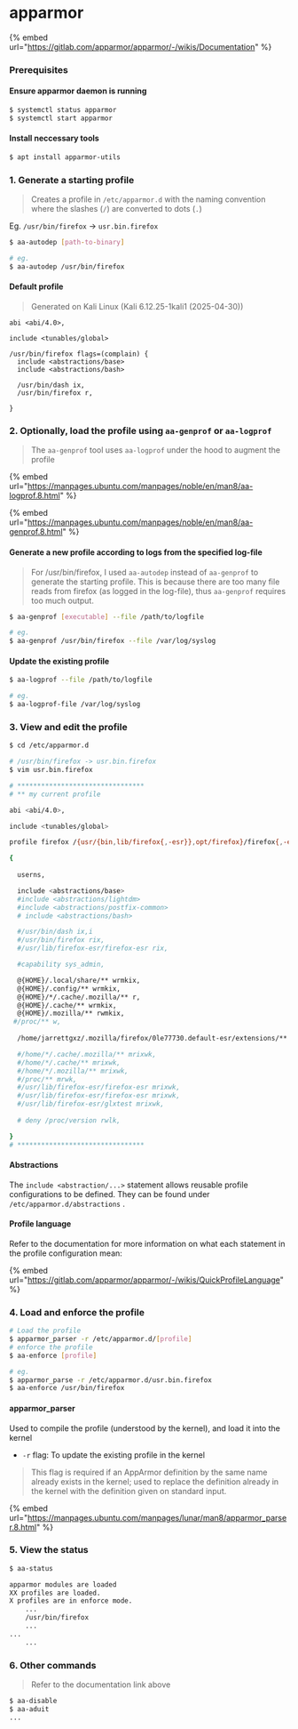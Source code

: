 # apparmor

{% embed url="https://gitlab.com/apparmor/apparmor/-/wikis/Documentation" %}

### Prerequisites

#### Ensure apparmor daemon is running

```bash
$ systemctl status apparmor
$ systemctl start apparmor
```

#### Install neccessary tools

```bash
$ apt install apparmor-utils
```

### 1. Generate a starting profile

> Creates a profile in `/etc/apparmor.d`  with the naming convention where the slashes (`/`) are converted to dots (`.`)

Eg. `/usr/bin/firefox` -> `usr.bin.firefox`

```bash
$ aa-autodep [path-to-binary]

# eg.
$ aa-autodep /usr/bin/firefox
```

#### Default profile

> Generated on Kali Linux (Kali 6.12.25-1kali1 (2025-04-30))

```vim
abi <abi/4.0>,

include <tunables/global>

/usr/bin/firefox flags=(complain) {
  include <abstractions/base>
  include <abstractions/bash>

  /usr/bin/dash ix,
  /usr/bin/firefox r,

}
```

### 2. Optionally, load the profile using `aa-genprof` or `aa-logprof`

> The `aa-genprof` tool uses `aa-logprof` under the hood to augment the profile

{% embed url="https://manpages.ubuntu.com/manpages/noble/en/man8/aa-logprof.8.html" %}

{% embed url="https://manpages.ubuntu.com/manpages/noble/en/man8/aa-genprof.8.html" %}

#### Generate a new profile according to logs from the specified log-file

> For /usr/bin/firefox, I used `aa-autodep` instead of `aa-genprof` to generate the starting profile. This is because there are too many file reads from firefox (as logged in the log-file), thus `aa-genprof` requires too much output.

```bash
$ aa-genprof [executable] --file /path/to/logfile

# eg.
$ aa-genprof /usr/bin/firefox --file /var/log/syslog
```

#### Update the existing profile

```bash
$ aa-logprof --file /path/to/logfile

# eg.
$ aa-logprof-file /var/log/syslog
```



### 3. View and edit the profile

```bash
$ cd /etc/apparmor.d

# /usr/bin/firefox -> usr.bin.firefox
$ vim usr.bin.firefox

# ********************************
# ** my current profile

abi <abi/4.0>,

include <tunables/global>

profile firefox /{usr/{bin,lib/firefox{,-esr}},opt/firefox}/firefox{,-esr,-bin}

{
    
  userns,

  include <abstractions/base>
  #include <abstractions/lightdm>
  #include <abstractions/postfix-common>
  # include <abstractions/bash>

  #/usr/bin/dash ix,i
  #/usr/bin/firefox rix,
  #/usr/lib/firefox-esr/firefox-esr rix,

  #capability sys_admin,

  @{HOME}/.local/share/** wrmkix,
  @{HOME}/.config/** wrmkix,
  @{HOME}/*/.cache/.mozilla/** r,
  @{HOME}/.cache/** wrmkix,
  @{HOME}/.mozilla/** rwmkix,
 #/proc/** w,
 
  /home/jarrettgxz/.mozilla/firefox/0le77730.default-esr/extensions/** rwkix,

  #/home/*/.cache/.mozilla/** mrixwk,
  #/home/*/.cache/** mrixwk,
  #/home/*/.mozilla/** mrixwk,
  #/proc/** mrwk,
  #/usr/lib/firefox-esr/firefox-esr mrixwk,
  #/usr/lib/firefox-esr/firefox-esr mrixwk,
  #/usr/lib/firefox-esr/glxtest mrixwk,
 
  # deny /proc/version rwlk,

}
# ********************************

```

#### Abstractions

The `include <abstraction/...>` statement allows reusable profile configurations to be defined. They can be found under `/etc/apparmor.d/abstractions` .

#### Profile language

Refer to the documentation for more information on what each statement in the profile configuration mean:

{% embed url="https://gitlab.com/apparmor/apparmor/-/wikis/QuickProfileLanguage" %}

### 4. Load and enforce the profile

```bash
# Load the profile
$ apparmor_parser -r /etc/apparmor.d/[profile]
# enforce the profile
$ aa-enforce [profile]

# eg.
$ apparmor_parse -r /etc/apparmor.d/usr.bin.firefox
$ aa-enforce /usr/bin/firefox
```

#### apparmor\_parser

Used to compile the profile (understood by the kernel), and load it into the kernel

* `-r` flag: To update the existing profile in the kernel

> This flag is required if an AppArmor definition by the same name already exists in the kernel; used to replace the definition already in the kernel with the definition given on standard input.

{% embed url="https://manpages.ubuntu.com/manpages/lunar/man8/apparmor_parser.8.html" %}

### 5. View the status

```bash
$ aa-status

apparmor modules are loaded
XX profiles are loaded.
X profiles are in enforce mode.
    ...
    /usr/bin/firefox
    ...
...
    ...
```

### 6. Other commands

> Refer to the documentation link above

```bash
$ aa-disable 
$ aa-aduit
...
```

